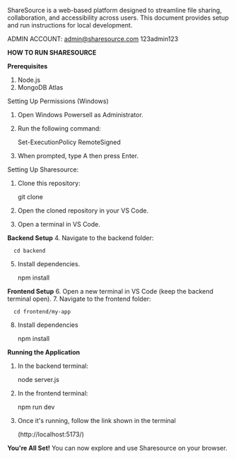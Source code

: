 ShareSource is a web-based platform designed to streamline file sharing, collaboration, and accessibility across users. This document provides setup and run instructions for local development.

ADMIN ACCOUNT: 
admin@sharesource.com
123admin123

**HOW TO RUN SHARESOURCE**

**Prerequisites**
1. Node.js
2. MongoDB Atlas

Setting Up Permissions (Windows)
1. Open Windows Powersell as Administrator.
2. Run the following command:

      Set-ExecutionPolicy RemoteSigned
      
3. When prompted, type A then press Enter.

Setting Up Sharesource:
1. Clone this repository:

      git clone <link>
          
2. Open the cloned repository in your VS Code.
3. Open a terminal in VS Code.

**Backend Setup**
4. Navigate to the backend folder:

      cd backend
      
5. Install dependencies.

      npm install

**Frontend Setup**
6. Open a new terminal in VS Code (keep the backend terminal open).
7. Navigate to the frontend folder:

      cd frontend/my-app

8. Install dependencies

      npm install

**Running the Application**
1. In the backend terminal:

      node server.js

2. In the frontend terminal:

      npm run dev

3. Once it's running, follow the link shown in the terminal

      (http://localhost:5173/)

**You're All Set!**
You can now explore and use Sharesource on your browser.
